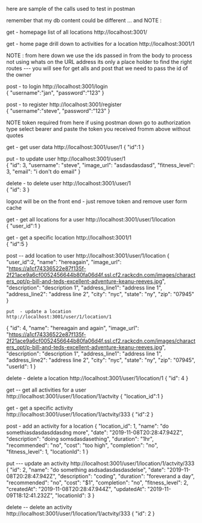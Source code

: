 here are sample of the calls used to test in postman

remember that my db content could be different ...
and 
NOTE :

get       - homepage list of all locations
http://localhost:3001/ 

get - home page drill down to activities for a location
http://localhost:3001/1  


NOTE : from here down we use the ids passed in from the body to process
not using whats on the URL address its only a place holder to find the right routes --- you will see for get alls and post that we need to pass the id of the owner 


post - to login
http://localhost:3001/login  
{
	"username":"jan",
	"password":"123"
}

post - to register
http://localhost:3001/register   
{
	"username":"steve",
	"password":"123"
}


NOTE
token required 
 from here if using postman down 
go to authorization
type select bearer
and paste the token you received fromm above
without quotes




get - get user data
http://localhost:3001/user/1
{
	"id":1
}

put - to update user
http://localhost:3001/user/1  
{
    "id": 3,
    "username": "steve",
    "image_url": "asdasdasdasd",
    "fitness_level": 3,
    "email": "i don't do email"
}

delete - to delete user
http://localhost:3001/user/1  
{
    "id": 3
}
 
logout will be on the front end - just remove token and remove user form cache


get      - get all locations for a user
http://localhost:3001/user/1/location    
{
	"user_id":1
}

get - get a specific location
http://localhost:3001/1   
{
	"id":5
}

post   -- add location to user
http://localhost:3001/user/1/location
  {	"user_id":2,
    "name": "hereagain",
    "image_url": "https://a1cf74336522e87f135f-2f21ace9a6cf0052456644b80fa06d4f.ssl.cf2.rackcdn.com/images/characters_opt/p-bill-and-teds-excellent-adventure-keanu-reeves.jpg",
    "description": "description 1",
    "address_line1": "address line 1",
    "address_line2": "address line 2",
    "city": "nyc",
    "state": "ny",
    "zip": "07945"
    }

    put  - update a location
    http://localhost:3001/user/1/location/1
{
    "id": 4,
    "name": "hereagain and again",
    "image_url": "https://a1cf74336522e87f135f-2f21ace9a6cf0052456644b80fa06d4f.ssl.cf2.rackcdn.com/images/characters_opt/p-bill-and-teds-excellent-adventure-keanu-reeves.jpg",
    "description": "description 1",
    "address_line1": "address line 1",
    "address_line2": "address line 2",
    "city": "nyc",
    "state": "ny",
    "zip": "07945",
    "userId": 1
}

delete - delete a location
http://localhost:3001/user/1/location/1
{
    "id": 4
}

get    -- get all activities for a user
http://localhost:3001/user/1/location/1/actvity
{
	"location_id":1
}

get  - get a specific activity
http://localhost:3001/user/1/location/1/actvity/333
{
	"id":2
}

post   - add an activity for a location
    {
        "location_id": 1,
        "name": "do somethiasdasdasddasdng more",
        "date": "2019-11-08T20:28:47.942Z",
        "description": "doing somsdasdasething",
        "duration": "1hr",
        "recommended": "no",
        "cost": "too high",
        "completion": "no",
        "fitness_level": 1,
        "locationId": 1
    }

put  --- update an activity
http://localhost:3001/user/1/location/1/actvity/333
{
    "id": 2,
    "name": "do something asdsadasdasdasdelse",
    "date": "2019-11-08T20:28:47.942Z",
    "description": "coding",
    "duration": "foreverand a day",
    "recommended": "no",
    "cost": "$1",
    "completion": "no",
    "fitness_level": 2,
    "createdAt": "2019-11-08T20:28:47.944Z",
    "updatedAt": "2019-11-09T18:12:41.232Z",
    "locationId": 3
}

delete --  delete an activity
http://localhost:3001/user/1/location/1/actvity/333
{
    "id": 2
}